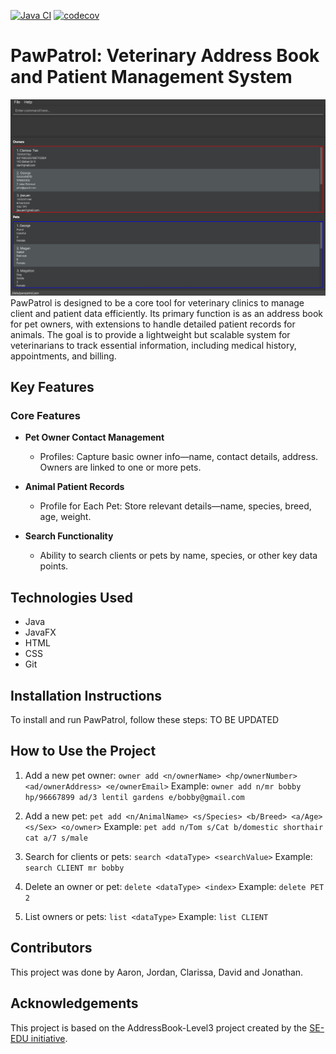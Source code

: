 [![Java CI](https://github.com/AY2425S1-CS2103T-T13-3/tp/actions/workflows/gradle.yml/badge.svg)](https://github.com/AY2425S1-CS2103T-T13-3/tp/actions/workflows/gradle.yml) [![codecov](https://codecov.io/gh/AY2425S1-CS2103T-T13-3/tp/graph/badge.svg?token=L39TRCVDDB)](https://codecov.io/gh/AY2425S1-CS2103T-T13-3/tp)

# PawPatrol: Veterinary Address Book and Patient Management System

![Ui](docs/images/Ui.jpeg)
PawPatrol is designed to be a core tool for veterinary clinics to manage client and patient data efficiently. Its primary function is as an address book for pet owners, with extensions to handle detailed patient records for animals. The goal is to provide a lightweight but scalable system for veterinarians to track essential information, including medical history, appointments, and billing.

## Key Features

### Core Features

- **Pet Owner Contact Management**

  - Profiles: Capture basic owner info—name, contact details, address. Owners are linked to one or more pets.

- **Animal Patient Records**

  - Profile for Each Pet: Store relevant details—name, species, breed, age, weight.

- **Search Functionality**
  - Ability to search clients or pets by name, species, or other key data points.

## Technologies Used

- Java
- JavaFX
- HTML
- CSS
- Git

## Installation Instructions

To install and run PawPatrol, follow these steps:
TO BE UPDATED

## How to Use the Project

1. Add a new pet owner: `owner add <n/ownerName> <hp/ownerNumber> <ad/ownerAddress> <e/ownerEmail>`
   Example:
   `owner add n/mr bobby hp/96667899 ad/3 lentil gardens e/bobby@gmail.com`

2. Add a new pet: `pet add <n/AnimalName> <s/Species> <b/Breed> <a/Age> <s/Sex> <o/owner>`
   Example:
   `pet add n/Tom s/Cat b/domestic shorthair cat a/7 s/male`

3. Search for clients or pets: `search <dataType> <searchValue>`
   Example:
   `search CLIENT mr bobby`

4. Delete an owner or pet: `delete <dataType> <index>`
   Example:
   `delete PET 2`

5. List owners or pets: `list <dataType>`
   Example:
   `list CLIENT`

## Contributors

This project was done by Aaron, Jordan, Clarissa, David and Jonathan.

## Acknowledgements

This project is based on the AddressBook-Level3 project created by the [SE-EDU initiative](https://se-education.org).
